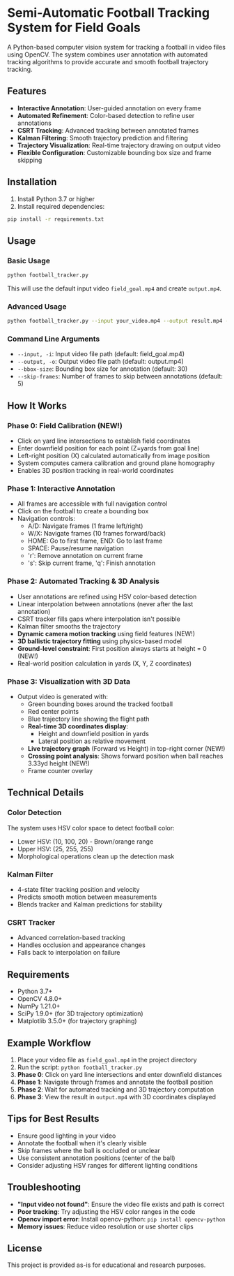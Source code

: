 # Semi-Automatic Football Tracking System for Field Goals

A Python-based computer vision system for tracking a football in video files using OpenCV. The system combines user annotation with automated tracking algorithms to provide accurate and smooth football trajectory tracking.

## Features

- **Interactive Annotation**: User-guided annotation on every frame
- **Automated Refinement**: Color-based detection to refine user annotations
- **CSRT Tracking**: Advanced tracking between annotated frames
- **Kalman Filtering**: Smooth trajectory prediction and filtering
- **Trajectory Visualization**: Real-time trajectory drawing on output video
- **Flexible Configuration**: Customizable bounding box size and frame skipping

## Installation

1. Install Python 3.7 or higher
2. Install required dependencies:

```bash
pip install -r requirements.txt
```

## Usage

### Basic Usage

```bash
python football_tracker.py
```

This will use the default input video `field_goal.mp4` and create `output.mp4`.

### Advanced Usage

```bash
python football_tracker.py --input your_video.mp4 --output result.mp4 --bbox-size 25 --skip-frames 3
```

### Command Line Arguments

- `--input, -i`: Input video file path (default: field_goal.mp4)
- `--output, -o`: Output video file path (default: output.mp4)
- `--bbox-size`: Bounding box size for annotation (default: 30)
- `--skip-frames`: Number of frames to skip between annotations (default: 5)

## How It Works

### Phase 0: Field Calibration (NEW!)
- Click on yard line intersections to establish field coordinates
- Enter downfield position for each point (Z=yards from goal line)
- Left-right position (X) calculated automatically from image position
- System computes camera calibration and ground plane homography
- Enables 3D position tracking in real-world coordinates

### Phase 1: Interactive Annotation
- All frames are accessible with full navigation control
- Click on the football to create a bounding box
- Navigation controls:
  - A/D: Navigate frames (1 frame left/right)
  - W/X: Navigate frames (10 frames forward/back)
  - HOME: Go to first frame, END: Go to last frame
  - SPACE: Pause/resume navigation
  - 'r': Remove annotation on current frame
  - 's': Skip current frame, 'q': Finish annotation

### Phase 2: Automated Tracking & 3D Analysis
- User annotations are refined using HSV color-based detection
- Linear interpolation between annotations (never after the last annotation)
- CSRT tracker fills gaps where interpolation isn't possible
- Kalman filter smooths the trajectory
- **Dynamic camera motion tracking** using field features (NEW!)
- **3D ballistic trajectory fitting** using physics-based model
- **Ground-level constraint**: First position always starts at height = 0 (NEW!)
- Real-world position calculation in yards (X, Y, Z coordinates)

### Phase 3: Visualization with 3D Data
- Output video is generated with:
  - Green bounding boxes around the tracked football
  - Red center points
  - Blue trajectory line showing the flight path
  - **Real-time 3D coordinates display**:
    - Height and downfield position in yards
    - Lateral position as relative movement
  - **Live trajectory graph** (Forward vs Height) in top-right corner (NEW!)
  - **Crossing point analysis**: Shows forward position when ball reaches 3.33yd height (NEW!)
  - Frame counter overlay

## Technical Details

### Color Detection
The system uses HSV color space to detect football color:
- Lower HSV: (10, 100, 20) - Brown/orange range
- Upper HSV: (25, 255, 255)
- Morphological operations clean up the detection mask

### Kalman Filter
- 4-state filter tracking position and velocity
- Predicts smooth motion between measurements
- Blends tracker and Kalman predictions for stability

### CSRT Tracker
- Advanced correlation-based tracking
- Handles occlusion and appearance changes
- Falls back to interpolation on failure

## Requirements

- Python 3.7+
- OpenCV 4.8.0+
- NumPy 1.21.0+
- SciPy 1.9.0+ (for 3D trajectory optimization)
- Matplotlib 3.5.0+ (for trajectory graphing)

## Example Workflow

1. Place your video file as `field_goal.mp4` in the project directory
2. Run the script: `python football_tracker.py`
3. **Phase 0**: Click on yard line intersections and enter downfield distances
4. **Phase 1**: Navigate through frames and annotate the football position
5. **Phase 2**: Wait for automated tracking and 3D trajectory computation
6. **Phase 3**: View the result in `output.mp4` with 3D coordinates displayed

## Tips for Best Results

- Ensure good lighting in your video
- Annotate the football when it's clearly visible
- Skip frames where the ball is occluded or unclear
- Use consistent annotation positions (center of the ball)
- Consider adjusting HSV ranges for different lighting conditions

## Troubleshooting

- **"Input video not found"**: Ensure the video file exists and path is correct
- **Poor tracking**: Try adjusting the HSV color ranges in the code
- **Opencv import error**: Install opencv-python: `pip install opencv-python`
- **Memory issues**: Reduce video resolution or use shorter clips

## License

This project is provided as-is for educational and research purposes.
